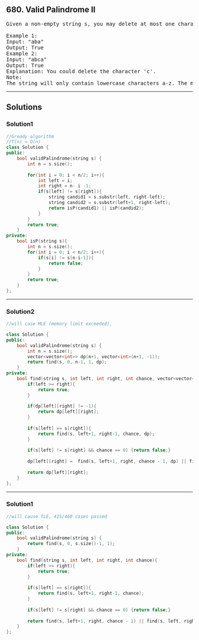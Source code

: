 ## 680. Valid Palindrome II

<pre>
Given a non-empty string s, you may delete at most one character. Judge whether you can make it a palindrome.

Example 1:
Input: "aba"
Output: True
Example 2:
Input: "abca"
Output: True
Explanation: You could delete the character 'c'.
Note:
The string will only contain lowercase characters a-z. The maximum length of the string is 50000.
</pre>

-----------------------------------------------------------------

## Solutions

### Solution1
```c++
//Gready algorithm
//T(n) = O(n)
class Solution {
public:
    bool validPalindrome(string s) {
        int n = s.size();
        
        for(int i = 0; i < n/2; i++){
            int left = i;
            int right = n- i -1;
            if(s[left] != s[right]){
                string candid1 = s.substr(left, right-left);
                string candid2 = s.substr(left+1, right-left);
                return isP(candid1) || isP(candid2);
            }
        }
        return true;
    }
private:
    bool isP(string s){
        int n = s.size();
        for(int i = 0; i < n/2; i++){
            if(s[i] != s[n-i-1]){
                return false;
            }
        }
        return true;
    }
};
```
-----------------------------------------------------------------
### Solution2

```c++
//will case MLE (memory limit exceeded), 

class Solution {
public:
    bool validPalindrome(string s) {
        int n = s.size();
        vector<vector<int>> dp(n+1, vector<int>(n+1, -1));
        return find(s, 0, n-1, 1, dp);
    }
private:
    bool find(string s, int left, int right, int chance, vector<vector<int>>& dp){
        if(left >= right){
            return true;
        }
        
        if(dp[left][right] != -1){
            return dp[left][right];
        }
        
        if(s[left] == s[right]){
            return find(s, left+1, right-1, chance, dp);
        }
        
        if(s[left] != s[right] && chance == 0) {return false;}
            
        dp[left][right] =  find(s, left+1, right, chance - 1, dp) || find(s, left, right-1, chance -1, dp);
        
        return dp[left][right];
    }
};

```
-----------------------------------------------------------------
### Solution1
```c++
//will cause TLE, 415/460 cases passed

class Solution {
public:
    bool validPalindrome(string s) {
        return find(s, 0, s.size()-1, 1);
    }
private:
    bool find(string s, int left, int right, int chance){
        if(left >= right){
            return true;
        }
        
        if(s[left] == s[right]){
            return find(s, left+1, right-1, chance);
        }
        
        if(s[left] != s[right] && chance == 0) {return false;}
            
        return find(s, left+1, right, chance - 1) || find(s, left, right-1, chance -1);
    }
};

```

